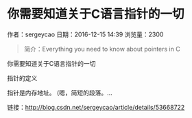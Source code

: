 # 你需要知道关于C语言指针的一切
作者：sergeycao
日期：2016-12-15 14:39
浏览量：2300
> 简介：Everything you need to know about pointers in C


你需要知道关于C语言指针的一切

指针的定义

指针是内存地址。
(嗯，简短的段落。...

 链接：http://blog.csdn.net/sergeycao/article/details/53668722
